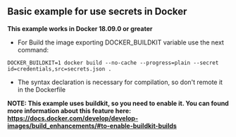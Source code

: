 ## Basic example for use secrets in Docker

**This example works in Docker 18.09.0 or greater**

- For Build the image exporting DOCKER_BUILDKIT variable use the next command:

`DOCKER_BUILDKIT=1 docker build --no-cache --progress=plain --secret id=credentials,src=secrets.json .`

- The syntax declaration is necessary for compilation, so don't remote it in the Dockerfile

**NOTE: This example uses buildkit, so you need to enable it. You can found more information about this feature here: https://docs.docker.com/develop/develop-images/build_enhancements/#to-enable-buildkit-builds**